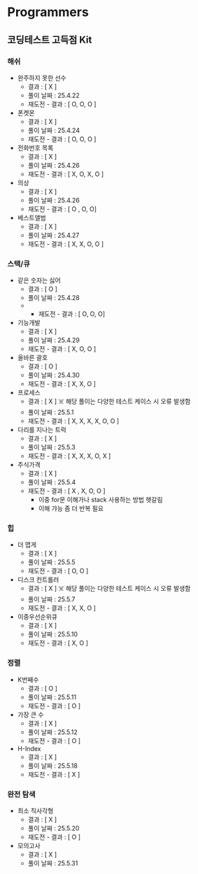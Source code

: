 # Programmers

## 코딩테스트 고득점 Kit

### 해쉬
- 완주하지 못한 선수
  - 결과 : [ X ]
  - 풀이 날짜 : 25.4.22
  - 재도전 - 결과 : [ O, O, O ]
- 폰켓몬
  - 결과 : [ X ]
  - 풀이 날짜 : 25.4.24
  - 재도전 - 결과 : [ O, O, O ]
- 전화번호 목록
  - 결과 : [ X ]
  - 풀이 날짜 : 25.4.26
  - 재도전 - 결과 : [ X, O, X, O ]
- 의상
  - 결과 : [ X ]
  - 풀이 날짜 : 25.4.26
  - 재도전 - 결과 : [ O , O, O]
- 베스트앨범
  - 결과 : [ X ]
  - 풀이 날짜 : 25.4.27
  - 재도전 - 결과 : [ X, X, O, O ]

### 스택/큐
- 같은 숫자는 싫어
  - 결과 : [ O ]
  - 풀이 날짜 : 25.4.28
  - - 재도전 - 결과 : [ O, O, O]
- 기능개발
  - 결과 : [ X ]
  - 풀이 날짜 : 25.4.29
  - 재도전 - 결과 : [ X, O, O ]
- 올바른 괄호
  - 결과 : [ O ]
  - 풀이 날짜 : 25.4.30
  - 재도전 - 결과 : [ X, X, O ]
- 프로세스
  - 결과 : [ X ] ☠️ 해당 풀이는 다양한 테스트 케이스 시 오류 발생함
  - 풀이 날짜 : 25.5.1
  - 재도전 - 결과 : [ X, X, X, X, O, O ]
- 다리를 지나는 트럭
  - 결과 : [ X ]
  - 풀이 날짜 : 25.5.3
  - 재도전 - 결과 : [ X, X, X, O, X ]
- 주식가격
  - 결과 : [ X ]
  - 풀이 날짜 : 25.5.4
  - 재도전 - 결과 : [ X , X, O, O ]
    - 이중 for문 이해가나 stack 사용하는 방법 헷갈림
    - 이해 갸능 좀 더 반복 필요

### 힙
- 더 맵게
  - 결과 : [ X ]
  - 풀이 날짜 : 25.5.5
  - 재도전 - 결과 : [ O, O ]
- 디스크 컨트롤러
  - 결과 : [ X ] ☠️ 해당 풀이는 다양한 테스트 케이스 시 오류 발생함
  - 풀이 날짜 : 25.5.7
  - 재도전 - 결과 : [ X, X, O ]
- 이중우선순위큐
  - 결과 : [ X ]
  - 풀이 날짜 : 25.5.10
  - 재도전 - 결과 : [ X, O ]

### 정렬
- K번째수
  - 결과 : [ O ]
  - 풀이 날짜 : 25.5.11
  - 재도전 - 결과 : [ O ]
- 가장 큰 수
  - 결과 : [ X ]
  - 풀이 날짜 : 25.5.12
  - 재도전 - 결과 : [ O ]
- H-Index
  - 결과 : [ X ]
  - 풀이 날짜 : 25.5.18
  - 재도전 - 결과 : [ X ] 

### 완전 탐색
- 최소 직사각형
  - 결과 : [ X ]
  - 풀이 날짜 : 25.5.20
  - 재도전 - 결과 : [ O ]
- 모의고사
  - 결과 : [ X ]
  - 풀이 날짜 : 25.5.31
